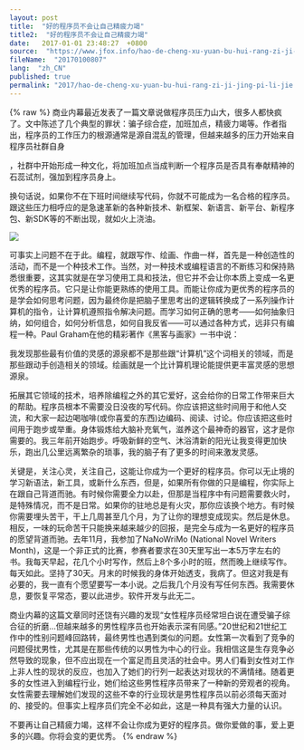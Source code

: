 ```yaml
---
layout: post
title:  "好的程序员不会让自己精疲力竭"
title2:  "好的程序员不会让自己精疲力竭"
date:   2017-01-01 23:48:27  +0800
source:  "https://www.jfox.info/hao-de-cheng-xu-yuan-bu-hui-rang-zi-ji-jing-pi-li-jie.html"
fileName:  "20170100807"
lang:  "zh_CN"
published: true
permalink: "2017/hao-de-cheng-xu-yuan-bu-hui-rang-zi-ji-jing-pi-li-jie.html"
---
```

{% raw %}
商业内幕最近发表了一篇文章说做程序员压力山大，很多人都快疯了。文中陈述了几个典型的罪状：骗子综合症，加班加点，精疲力竭等。作者指出，程序员的工作压力的根源通常是源自混乱的管理，但越来越多的压力开始来自程序员社群自身

，社群中开始形成一种文化，将加班加点当成判断一个程序员是否具有奉献精神的石蕊试剂，强加到程序员身上。

换句话说，如果你不在下班时间继续写代码，你就不可能成为一名合格的程序员。跟这些压力相呼应的是急速革新的各种新技术、新框架、新语言、新平台、新程序包、新SDK等的不断出现，就如火上浇油。

![](/wp-content/uploads/2015/12/93041400063552.jpg)

可事实上问题不在于此。编程，就跟写作、绘画、作曲一样，首先是一种创造性的活动，而不是一个种技术工作。当然，对一种技术或编程语言的不断练习和保持熟悉很重要，这其实就是在学习使用工具和技法，但它并不会让你本质上变成一名更优秀的程序员。它只是让你能更熟练的使用工具。而能让你成为更优秀的程序员的是学会如何思考问题，因为最终你是把脑子里思考出的逻辑转换成了一系列操作计算机的指令，让计算机遵照指令解决问题。而学习如何正确的思考——如何抽象归纳，如何组合，如何分析信息，如何自我反省——可以通过各种方式，远非只有编程一种。Paul Graham在他的精彩著作《黑客与画家》一书中说：

我发现那些最有价值的灵感的源泉都不是那些跟“计算机”这个词相关的领域，而是那些跟动手创造相关的领域。绘画就是一个比计算机理论能提供更丰富灵感的思想源泉。

拓展其它领域的技术，培养除编程之外的其它爱好，这会给你的日常工作带来巨大的帮助。程序员根本不需要没日没夜的写代码。你应该把这些时间用于和他人交流，和大家一起边喝咖啡(或你喜爱的东西)边编码、阅读、讨论。你应该把这些时间用于跑步或举重。身体锻炼给大脑补充氧气，滋养这个最神奇的器官，这才是你需要的。我三年前开始跑步。呼吸新鲜的空气、沐浴清新的阳光让我变得更加快乐，跑出几公里远离繁杂的琐事，我的脑子有了更多的时间来激发灵感。

关键是，关注心灵，关注自己，这能让你成为一个更好的程序员。你可以无止境的学习新语法，新工具，或新什么东西，但是，如果所有你做的只是编程，你实际上在跟自己背道而驰。有时候你需要全力以赴，但那是当程序中有问题需要救火时，是特殊情况，而不是日常。如果你的驻地总是有火灾，那你应该换个地方。有时候你需要埋头苦干，干上几周甚至几个月，为了让你的理想变成现实。然后是休息。相反，一味的玩命苦干只能换来越来越少的回报，是完全与成为一名更好的程序员的愿望背道而驰。去年11月，我参加了NaNoWriMo (National Novel Writers Month)，这是一个非正式的比赛，参赛者要求在30天里写出一本5万字左右的书。我每天早起，花几个小时写作，然后上8个多小时的班，然而晚上继续写作。每天如此。坚持了30天。月末的时候我的身体开始透支，我病了。但这对我是有必要的，我一直有个愿望要写一本小说。之后我几个月没有写任何东西。我需要休息，要恢复平常态，要以此进步。软件开发与此无二。

商业内幕的这篇文章同时还饶有兴趣的发现“女性程序员经常坦白说在遭受骗子综合征的折磨…但越来越多的男性程序员也开始表示深有同感。”20世纪和21世纪工作中的性别问题峰回路转，最终男性也遇到类似的问题。女性第一次看到了竞争的问题侵扰男性，尤其是在那些传统的以男性为中心的行业。我相信这是生存竞争必然导致的现象，但不应出现在一个富足而且灵活的社会中。男人们看到女性对工作上非人性的现状的反应，也加入了她们的行列一起表达对现状的不满情绪。随着更多的女性进入到编程行业，她们给这些男性程序员带来了一种新的旁观者的视角。女性需要去理解她们发现的这些不幸的行业现状是男性程序员以前必须每天面对的、接受的。但事实上程序员们完全不必如此，这是一种具有强大力量的认识。

不要再让自己精疲力竭，这样不会让你成为更好的程序员。做你爱做的事，爱上更多的兴趣。你将会变的更优秀。
{% endraw %}
